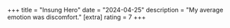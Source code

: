 +++
title = "Insung Hero"
date = "2024-04-25"
description = "My average emotion was discomfort."
[extra]
rating = 7
+++
